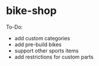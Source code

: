 # bike-shop

To-Do:

- add custom categories
- add pre-build bikes
- support other sports items
- add restrictions for custom parts
